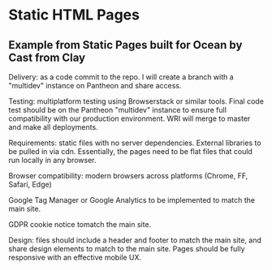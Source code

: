 # Static HTML Pages

## Example from Static Pages built for Ocean by Cast from Clay

Delivery: as a code commit to the repo. I will create a branch with a "multidev" instance on Pantheon and share access.

Testing: multiplatform testing using Browserstack or similar tools. 
Final code test should be on the Pantheon "multidev" instance to ensure full compatibility with our production environment. 
WRI will merge to master and make all deployments. 

Requirements: static files with no server dependencies. 
External libraries to be pulled in via cdn. 
Essentially, the pages need to be flat files that could run locally in any browser.

Browser compatibility: modern browsers across platforms (Chrome, FF, Safari, Edge)

Google Tag Manager or Google Analytics to be implemented to match the main site.

GDPR cookie notice tomatch the main site.

Design: files should include a header and footer to match the main site, and share design elements to match to the main site. Pages should be fully responsive with an effective mobile UX.
